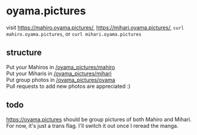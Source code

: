 # oyama.pictures

visit https://mahiro.oyama.pictures/, https://mihari.oyama.pictures/, `curl mahiro.oyama.pictures`, or `curl mihari.oyama.pictures`

## structure

Put your Mahiros in [/oyama_pictures/mahiro](/oyama_pictures/mahiro)<br />
Put your Miharis in [/oyama_pictures/mihari](/oyama_pictures/mihari)<br />
Put group photos in [/oyama_pictures/oyama](/oyama_pictures/oyama)<br />
Pull requests to add new photos are appreciated :)

## todo

https://oyama.pictures should be group pictures of both Mahiro and Mihari.<br />
For now, it's just a trans flag. I'll switch it out once I reread the manga.
